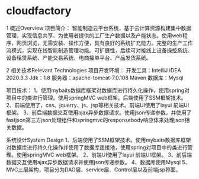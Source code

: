 # cloudfactory
1	概述Overview
项目简介：
智能制造云平台系统，基于云计算资源构建集中数据管理，实现信息共享、为使用者提供的工厂生产数据以及产能状态。使用web程序，网页浏览，无需安装、操作方便，具有良好的系统扩充能力。完整的生产工作流模式，实现在线智能制造管理功能。可扩展性，后续可对接线上设备操控系统、设备租赁系统、产能交易系统、电商接单平台、产品发货系统。

2	相关技术Relevant Technologies
项目开发环境：
开发工具：IntelliJ IDEA 2020.3.3 
Jdk：1.8
服务器：apache-tomcat-7.0.108
Maven
数据库：Mysql

项目技术：
1、使用mybaits数据库框架对数据库进行持久化操作，使用spring对项目中的类进行管理。使用springMVC web框架。后端使用了SSM框架技术。
2、前端使用了，css、jquerry、js、jsp等相关技术。前端UI使用了layui 前端UI框架。
3、前后端数据交互使用ajax异步数据请求。使用json传递参数，并使用了fastjson第三方json处理组件和springmvc的responsebody响应体来处理json相关数据。

系统设计System Design
1、后端使用了SSM框架技术。使用mybaits数据库框架对数据库进行持久化操作并使用了数据库连接池，使用spring对项目中的类进行管理。使用springMVC web框架。
2、前端UI使用了layui 前端UI框架。
3、前后端数据交互使用ajax异步数据请求并使用json传递参数。
4、数据库使用Mysql
5、MVC三层架构，项目分为DAO层、service层、Control层以及前端jsp界面。
